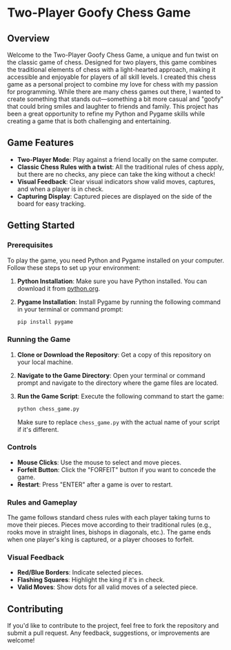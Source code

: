 # Two-Player Goofy Chess Game 

## Overview

Welcome to the Two-Player Goofy Chess Game, a unique and fun twist on the classic game of chess. Designed for two players, this game combines the traditional elements of chess with a light-hearted approach, making it accessible and enjoyable for players of all skill levels.
I created this chess game as a personal project to combine my love for chess with my passion for programming. While there are many chess games out there, I wanted to create something that stands out—something a bit more casual and "goofy" that could bring smiles and laughter to friends and family. This project has been a great opportunity to refine my Python and Pygame skills while creating a game that is both challenging and entertaining.

## Game Features

- **Two-Player Mode**: Play against a friend locally on the same computer.
- **Classic Chess Rules with a twist**: All the traditional rules of chess apply, but there are no checks, any piece can take the king without a check!
- **Visual Feedback**: Clear visual indicators show valid moves, captures, and when a player is in check.
- **Capturing Display**: Captured pieces are displayed on the side of the board for easy tracking.

## Getting Started

### Prerequisites

To play the game, you need Python and Pygame installed on your computer. Follow these steps to set up your environment:

1. **Python Installation**: Make sure you have Python installed. You can download it from [python.org](https://www.python.org/).

2. **Pygame Installation**: Install Pygame by running the following command in your terminal or command prompt:

   ```bash
   pip install pygame
   ```

### Running the Game

1. **Clone or Download the Repository**: Get a copy of this repository on your local machine.

2. **Navigate to the Game Directory**: Open your terminal or command prompt and navigate to the directory where the game files are located.

3. **Run the Game Script**: Execute the following command to start the game:

   ```bash
   python chess_game.py
   ```

   Make sure to replace `chess_game.py` with the actual name of your script if it's different.

### Controls

- **Mouse Clicks**: Use the mouse to select and move pieces.
- **Forfeit Button**: Click the "FORFEIT" button if you want to concede the game.
- **Restart**: Press "ENTER" after a game is over to restart.

### Rules and Gameplay

The game follows standard chess rules with each player taking turns to move their pieces. Pieces move according to their traditional rules (e.g., rooks move in straight lines, bishops in diagonals, etc.). The game ends when one player's king is captured, or a player chooses to forfeit.

### Visual Feedback

- **Red/Blue Borders**: Indicate selected pieces.
- **Flashing Squares**: Highlight the king if it's in check.
- **Valid Moves**: Show dots for all valid moves of a selected piece.

## Contributing

If you'd like to contribute to the project, feel free to fork the repository and submit a pull request. Any feedback, suggestions, or improvements are welcome!
